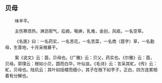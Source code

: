 ## 贝母
<p>&emsp;&emsp;
味辛平。
</p>
<p>&emsp;&emsp;
主伤寒烦热，淋沥邪气，疝瘕，喉痹，乳难，金创，风痉。一名空草。
</p>
<p>&emsp;&emsp;
《名医》曰：一名药实，一名苦花，一名苦菜，一名商（莔字）草，一名勤母，生晋地，十月采根暴干。
</p>
<p>&emsp;&emsp;
案《说文》云：莔，贝母也。《广雅》云：贝父，药实也。《尔雅》云：莔，贝母。郭璞云：根如小贝，圆而白华，叶似韭。《毛诗》云：言采其虻。《传》云：虻，贝母也。陆玑云：其叶如括楼而细小，其子在根下如芋子，正白，四方连累相着有分解也。
</p>

